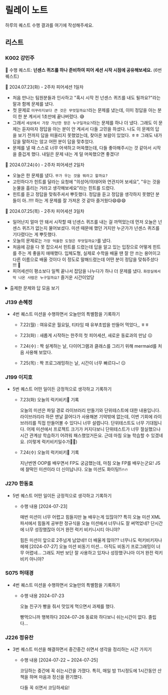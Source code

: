 # 릴레이 노트

하루의 퀘스트 수행 결과를 여기에 작성해주세요.

## 리스트

### K002 강민주
🔔 수행 퀘스트: **넌센스 퀴즈를 하나 준비하여 피어 세션 시작 시점에 공유해보세요.** (6번 퀘스트)

📅 2024.07.23(화) - 2주차 피어세션 1일차
- 처음 만나는 팀원분들과 인사하고 "혹시 시작 전 넌센스 퀴즈를 내도 될까요?"라는 말과 함께 문제를 냈다. 
- 첫 문제로 `미꾸라지보다 큰 것은 무엇일까요?`라는 문제를 냈는데, 이미 정답을 아는 분이 한 분 계서서 1초만에 끝나버렸다. 😅
- 그래서 `세상에서 가장 가난한 왕은 누구일까요?`라는 문제를 하나 더 냈다. 그래도 이 문제는 듣자마자 정답을 아는 분이 안 계셔서 다들 고민을 하셨다. 나도 이 문제의 답을 보기 전까지 답을 떠올리지 못했었는데, 찾아온 보람이 있었다. ㅎㅎ 그래도 내가 답을 말하지는 않고 어떤 분이 답을 맞추었다.
- 문제를 낼 때 스스로 너무 어색하고 머쓱했는데, 다들 좋아해주시는 것 같아서 시작을 즐겁게 했다. 내일은 문제 내는 게 덜 머쓱했으면 좋겠다!

📅 2024.07.24(수) - 2주차 피어세션 2일차
- 오늘은 한 문제를 냈다. `무가 우는 것을 뭐라고 할까요?`
- 고민하다가 힌트를 달라는 요청에 "의성어/의태어와 연관지어 보세요", "우는 것을 눈물을 흘리는 거라고 생각해보세요"라는 힌트를 드렸다.
- 힌트를 듣고 정답을 맞춰주셔서 뿌듯했다. 정답을 듣고 정답을 생각하지 못했던 분들이 아..!!!! 하는 게 문제를 잘 가져온 것 같아 즐거웠다😄😄😄

📅 2024.07.25(목) - 2주차 피어세션 3일차
- 일어난지 얼마 안 돼서 시작할 때 넌센스 퀴즈를 내는 걸 까먹었는데 먼저 오늘은 넌센스 퀴즈가 없는지 물어보셨다. 미션 때문에 했던 거지만 누군가가 넌센스 퀴즈를 기다렸다는 게 뿌듯했다.
- 오늘의 문제로는 `가장 억울한 도형은 무엇일까요?`를 냈다.
- 처음에 감을 다 못 잡으셔서 힌트를 드렸는데 답을 알고 있는 입장으로 어떻게 힌트를 주는 게 좋을지 애매했다. 입체도형, 실제로 수학을 배울 땐 잘 안 쓰는 용어이고 다른 이름으로 배울 것이다 이 정도로 말해드렸는데 어떤 분이 정답을 맞춰주셨다 !!! 🤗
- 피어세션이 평소보다 일찍 끝나서 잡담을 나누다가 하나 더 문제를 냈다. `화장실에서 막 나온 사람은 누구일까요?` 즐거운 시간이었당
  
<details>
<summary>출제한 문제와 답 모음 보기</summary>
<div markdown="1">

1. `미꾸라지보다 큰 것은?` -> `미꾸엑스라지`
2. `세상에서 가장 가난한 왕은?` -> `최저임금`
3. `무가 울면?` -> `무뚝뚝`
4. `가장 억울한 도형은?` -> `원통`
5. `화장실에서 막 나온 사람은?` -> `일본사람`

</details>


### J139 손혜정
- 4번 퀘스트  미션을 수행하면서 오늘만의 특별함을 기록하기

    - 7.22(월) : 여유로운 월요일, 티타임 때 유부초밥을 만들어 먹었다,, ㅎㅎ

    - 7.23(화) : 새롭게 시작하는 한주의 첫 피어세션, 새로운 동료과의 만남 😖

    - 7.24(수) : 짝 설계하는 날, 다이어그램과 클래스를 그리기 위해 mermaid를 처음 사용해 보았다.

    - 7.25(목) : 짝 프로그래밍하는 날, 시간이 너무 빠르다~! 😑


### J199 이지호
- 5번 퀘스트  어떤 일이든 긍정적으로 생각하고 기록하기

    -  7.23(화) 오늘의 럭키비키🤭 기록
        
        오늘의 미션은 파일 경로 라이브러리 만들기와 단위테스트에 대한 내용입니다. 라이브러리라 하믄 맨날 끌어다가 사용해본 기억밖에 없는데, 이번 기회에 라이브러리를 직접 만들어볼 수 있다니 너무 설렙니다. 단위테스트도 너무 기대됩니다. 어제 미션에서 프로젝트 크기가 커지다보니 단위테스트가 너무 절실했으나 시간 관계상 학습하기 어려워 패스했었거든요. 근데 마침 오늘 학습할 수 있겠네요. (이렇게 럭키비키일수가💃💃)
        
    -  7.24(수) 오늘의 럭키비키🤭 기록
        
        지난번엔 OOP를 배우면서 FP도 궁금했는데, 마침 오늘 FP를 배우는군요! JS에 찰떡인 미션이라 더 신이납니다. 오늘 미션도 화이팅!!🔥🔥



### J270 한동효
- 5번 퀘스트  어떤 일이든 긍정적으로 생각하고 기록하기

    - 수행 내용
    [2024-07-23]

        매번 미션이 너무 어렵고 힘들지만 늘 배우는게 있잖아??  특히 오늘 미션 XML파서에서 힘들게 공부한 정규식을 오늘 미션에서 너무나도 잘 써먹었네? 단시간에 너무 성장했잖아 이거 완전 럭키 비키니시티 아니야?

        힘든 미션이 앞으로 2주넘게 남았네!! 더 배울게 많아?? 너무나도 럭키비키자나 헤헤
    [2024-07-27]
        오늘 미션 비동기 미션... 아직도 비동기 프로그래밍이 너무 어렵네... 그래도 저번 보단 잘 사용하고 있자나 성장했구나아 이거 완전
        럭키 비키 아니야?

### S075 허태경
- 4번 퀘스트  미션을 수행하면서 오늘만의 특별함을 기록하기

    - 수행 내용
    2024-07-23

        오늘 친구가 빵을 줘서 맛있게 먹으면서 과제를 했다.

        빵먹으니까 행복하다
    2024-07-26
        동료와 하다보니 쉬는시간이 없다.
        졸립다... 
      
### J226 정유찬
- 3번 퀘스트 미션을 해결하면서 중간중간 쉬면서 생각을 정리하는 시간 가지기

    - 수행 내용
    [2024-07-22 ~ 2024-07-25]

        코딩하는 중간에 꼭 쉬는시간을 가졌다. 특히, 매일 밤 11시정도에 1시간동안 산책을 하며 마음과 정신을 환기했다.

        다들 꼭 쉬면서 코딩하세요!
